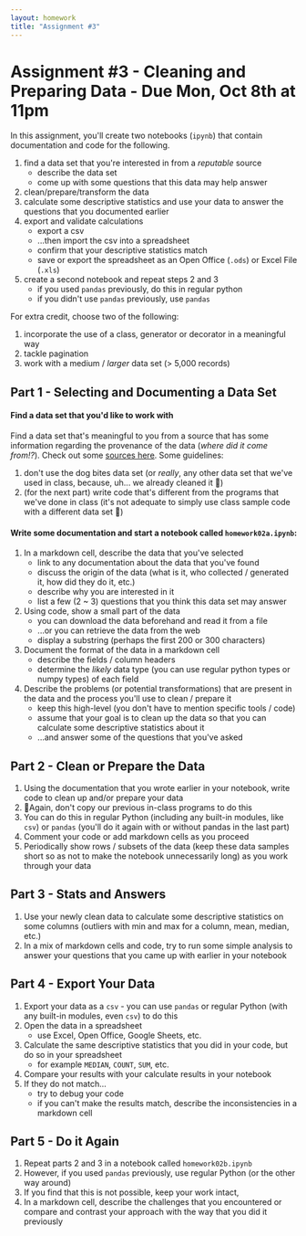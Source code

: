 ```yaml
---
layout: homework
title: "Assignment #3"
---
```

<style>
img {
    border: 1px solid #000;
}

.warning {
    background-color: yellow;
    color: #aa1122;
    font-weight: bold;
}

.hidden {
    display: none;
}

.hintButton {
    color: #7788ff;
    cursor: pointer;
}
</style>
<script>
document.addEventListener('DOMContentLoaded', hideHints);

function hideHints(evt) {
    document.querySelectorAll('.hint').forEach((ele, i) => {
        const div = document.createElement('div');
        div.id = 'hint' + i + 'Button';
        ele.id = 'hint' + i;
        ele.classList.add('hidden');
        div.addEventListener('click', onClick);
        div.textContent = 'Show Hint';
        div.className = 'hintButton';
        ele.parentNode.insertBefore(div, ele);
    });

}

function onClick(evt) {
    const hintId = this.id.replace('Button', '');
    const hint = document.getElementById(hintId);
    hint.classList.toggle('hidden');
    this.textContent = this.textConent === 'Show Hint' ? 'Hide Hint' : 'Show Hint';
}
</script>

# Assignment #3 - Cleaning and Preparing Data - Due Mon, Oct 8th  at 11pm

In this assignment, you'll create two notebooks (`ipynb`) that contain documentation and code for the following.

1. find a data set that you're interested in from a _reputable_ source 
	* describe the data set
	* come up with some questions that this data may help answer
2. clean/prepare/transform the data
3. calculate some descriptive statistics and use your data to answer the questions that you documented earlier
4. export and validate calculations
	* export a csv
	* ...then import the csv into a spreadsheet 
	* confirm that your descriptive statistics match
	* save or export the spreadsheet as an Open Office (`.ods`) or Excel File (`.xls`)
5. create a second notebook and repeat steps 2 and 3
	* if you used `pandas` previously, do this in regular python
	* if you didn't use `pandas` previously, use `pandas`

For extra credit, choose two of the following:

1. incorporate the use of a class, generator or decorator in a meaningful way
2. tackle pagination
3. work with a medium / _larger_ data set (> 5,000 records)


## Part 1 - Selecting and Documenting a Data Set

#### Find a data set that you'd like to work with

Find a data set that's meaningful to you from a source that has some information regarding the provenance of the data (_where did it come from!?_). Check out some [sources here](../data-sets.html). Some guidelines:

1. <span class="hl">don't use the dog bites data set</span> (or _really_, any other data set that we've used in class, because, uh... we already cleaned it 🙁)
2. (for the next part) write <span class="hl">code that's different from the programs that we've done in class</span> (it's not adequate to simply use class sample code with a different data set 🙅)

#### Write some documentation and start a notebook called `homework02a.ipynb`:

1. In a markdown cell, describe the data that you've selected
	* link to any documentation about the data that you've found 
	* discuss the origin of the data (what is it, who collected / generated it, how did they do it, etc.)
	* describe why you are interested in it 
	* list a few (2 ~ 3)  questions that you think this data set may answer
2. Using code, show a small part of the data
	* you can download the data beforehand and read it from a file
	* ...or you can retrieve the data from the web
	* display a substring (perhaps the first 200 or 300 characters)
3. Document the format of the data in a markdown cell
	* describe the fields / column headers 
	* determine the _likely_ data type (you can use regular python types or numpy types) of each field
4. Describe the problems (or potential transformations) that are present in the data and the process you'll use to clean / prepare it 
	* keep this high-level (you don't have to mention specific tools / code)
	* assume that your goal is to clean up the data so that you can calculate some descriptive statistics about it
	* ...and answer some of the questions that you've asked

## Part 2 - Clean or Prepare the Data

1. Using the documentation that you wrote earlier in your notebook, write code to clean up and/or prepare your data
2. 🙅Again, don't copy our previous in-class programs to do this
3. You can do this in regular Python (including any built-in modules, like `csv`) or `pandas` (you'll do it again with or without pandas in the last part)
4. Comment your code or add markdown cells as you proceed
5. Periodically show rows / subsets of the data (keep these data samples short so as not to make the notebook unnecessarily long) as you work through your data

## Part 3 - Stats and Answers

1. Use your newly clean data to calculate some descriptive statistics on some columns (outliers with min and max for a column, mean, median, etc.)
2. In a mix of markdown cells and code, try to run some simple analysis to answer your questions that you came up with earlier in your notebook

## Part 4 - Export Your Data

1. Export your data as a `csv` - you can use `pandas` or regular Python (with any built-in modules, even `csv`) to do this 
2. Open the data in a spreadsheet
	* use Excel, Open Office, Google Sheets, etc.
3. Calculate the same descriptive statistics that you did in your code, but do so in your spreadsheet 
	* for example `MEDIAN`, `COUNT`, `SUM`, etc.
4. Compare your results with your calculate results in your notebook
5. If they do not match...
	* try to debug your code
	* if you can't make the results match, describe the inconsistencies in a markdown cell

## Part 5 - Do it Again

1. Repeat parts 2 and 3 in a notebook called `homework02b.ipynb`
2. However, if you used `pandas` previously, use regular Python (or the other way around)
3. If you find that this is not possible, keep your work intact, 
4. In a markdown cell, describe the challenges that you encountered or compare and contrast your approach with the way that you did it previously
